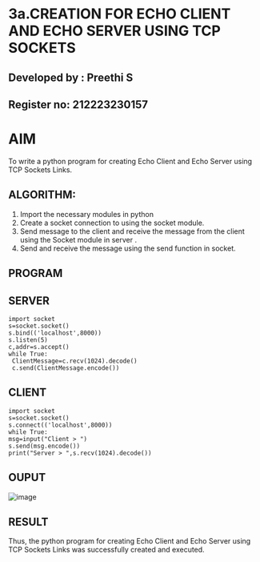 # 3a.CREATION FOR ECHO CLIENT AND ECHO SERVER USING TCP SOCKETS

## Developed by : Preethi S
## Register no: 212223230157

# AIM
To write a python program for creating Echo Client and Echo Server using TCP
Sockets Links.
## ALGORITHM:
1. Import the necessary modules in python
2. Create a socket connection to using the socket module.
3. Send message to the client and receive the message from the client using the Socket module in
 server .
4. Send and receive the message using the send function in socket.
## PROGRAM
## SERVER
```
import socket
s=socket.socket()
s.bind(('localhost',8000))
s.listen(5)
c,addr=s.accept()
while True:
 ClientMessage=c.recv(1024).decode()
 c.send(ClientMessage.encode())
 ```
 ## CLIENT
 ```
 import socket
s=socket.socket()
s.connect(('localhost',8000))
while True:
 msg=input("Client > ")
 s.send(msg.encode())
 print("Server > ",s.recv(1024).decode())
 ```
## OUPUT

![image](https://github.com/PreethiS647/3a.Sockets_Creation_for_Echo_Client_and_Echo_Server/assets/147313372/26fffb56-5f91-45fb-a66a-fb0ba2a5af1f)

## RESULT
Thus, the python program for creating Echo Client and Echo Server using TCP Sockets Links 
was successfully created and executed.
